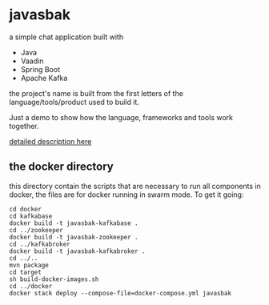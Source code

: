 # javasbak

a simple chat application built with
 * Java
 * Vaadin
 * Spring Boot
 * Apache Kafka
 
the project's name is built from the first letters of the language/tools/product used to build it.

Just a demo to show how the language, frameworks and tools work together. 

[detailed description here](https://www.sothawo.com/2017/07/a-simple-web-based-chat-application-built-with-kotlin-vaadin-spring-boot-and-apache-kafka/)

## the docker directory

this directory contain the scripts that are necessary to run all components in docker, the files are for docker 
running in swarm mode. To get it going:

    cd docker
    cd kafkabase
    docker build -t javasbak-kafkabase .
    cd ../zookeeper
    docker build -t javasbak-zookeeper .
    cd ../kafkabroker
    docker build -t javasbak-kafkabroker .
    cd ../..
    mvn package 
    cd target
    sh build-docker-images.sh
    cd ../docker
    docker stack deploy --compose-file=docker-compose.yml javasbak


